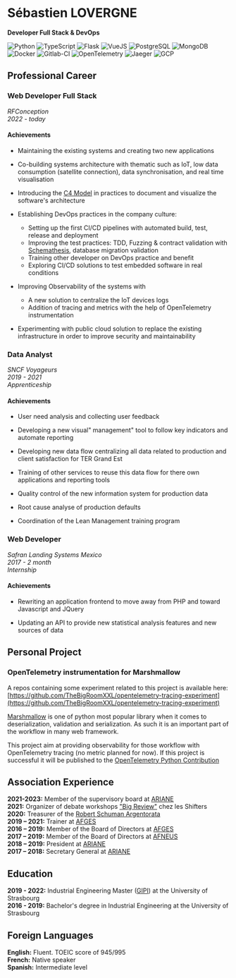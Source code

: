 # Sébastien LOVERGNE
**Developer Full Stack & DevOps**

![Python](https://img.shields.io/badge/Python-blue?logo=python&logoColor=white)
![TypeScript](https://img.shields.io/badge/TypeScript-blue?logo=typescript&logoColor=white)
![Flask](https://img.shields.io/badge/Flask-grey?logo=flask&logoColor=white)
![VueJS](https://img.shields.io/badge/VueJS-mediumseagreen?logo=vuedotjs&logoColor=white)
![PostgreSQL](https://img.shields.io/badge/PostgreSQL-steelblue?logo=postgresql&logoColor=white)
![MongoDB](https://img.shields.io/badge/MongoDB-limegreen?logo=mongodb&logoColor=white)
![Docker](https://img.shields.io/badge/Docker-dodgerblue?logo=docker&logoColor=white)
![Gitlab-CI](https://img.shields.io/badge/Gitlab--CI-orange?logo=gitlab&logoColor=white)
![OpenTelemetry](https://img.shields.io/badge/OpenTelemetry-darkslateblue?logo=opentelemetry&logoColor=white)
![Jaeger](https://img.shields.io/badge/Jaeger-darkturquoise?logo=jaeger&logoColor=white)
![GCP](https://img.shields.io/badge/GCP-dodgerblue?logo=googlecloud&logoColor=white)

## Professional Career

### Web Developer Full Stack
*RFConception*  
*2022 - today*  

#### Achievements

- Maintaining the existing systems and creating two new applications

- Co-building systems architecture with thematic such as IoT, low data 
consumption (satellite connection), data synchronisation, and real time visualisation

- Introducing the [C4 Model](https://c4model.com/) in practices to document and
visualize the software's architecture

- Establishing DevOps practices in the company culture:
  - Setting up the first CI/CD pipelines with automated build, test, release and deployment
  - Improving the test practices: TDD, Fuzzing & contract validation with
  [Schemathesis](https://github.com/schemathesis/schemathesis), database migration validation
  - Training other developer on DevOps practice and benefit
  - Exploring CI/CD solutions to test embedded software in real conditions

- Improving Observability of the systems with 
  - A new solution to centralize the IoT devices logs
  - Addition of tracing and metrics with the help of OpenTelemetry instrumentation

- Experimenting with public cloud solution to replace the existing infrastructure in
order to improve security and maintainability


### Data Analyst

*SNCF Voyageurs*  
*2019 - 2021*  
*Apprenticeship*  

#### Achievements

- User need analysis and collecting user feedback

- Developing a new visual" management" tool to follow key indicators and automate
reporting

- Developing new data flow centralizing all data related to production and client
satisfaction for TER Grand Est

- Training of other services to reuse this data flow for there own applications and
reporting tools 

- Quality control of the new information system for production data

- Root cause analyse of production defaults

- Coordination of the Lean Management training program


### Web Developer

*Safran Landing Systems Mexico*  
*2017 - 2 month*  
*Internship*  

#### Achievements

- Rewriting an application frontend to move away from PHP and toward
Javascript and JQuery

- Updating an API to provide new statistical analysis features and new sources of data


## Personal Project

### OpenTelemetry instrumentation for Marshmallow

A repos containing some experiment related to this project is available here:  
[https://github.com/TheBigRoomXXL/opentelemetry-tracing-experiment](https://github.com/TheBigRoomXXL/opentelemetry-tracing-experiment)  

[Marshmallow](https://marshmallow.readthedocs.io/en/stable/) is one of python most popular
library when it comes to deserialization, validation and serialization. As such it is an
important part of the workflow in many web framework.

This project aim at providing observability for those workflow with OpenTelemetry tracing
(no metric planned for now). If this project is successful it will be published to the
[OpenTelemetry Python Contribution](https://github.com/open-telemetry/opentelemetry-python-contrib)


## Association Experience

**2021-2023:** Member of the supervisory board at [ARIANE](https://physique-ingenierie.unistra.fr/scolarite-vie-etudiante/amicale-des-etudiants-ariane)  
**2021:** Organizer of debate workshops ["Big Review"](https://wiki.theshifters.org/index.php?title=Big_Review) chez les Shifters  
**2020:** Treasurer of the [Robert Schuman Argentorata](http://www.rsa-strasbourg.eu/)  
**2019 – 2021:** Trainer at [AFGES](https://afges.org/)  
**2016 – 2019:** Member of the Board of Directors at [AFGES](https://afges.org/)  
**2017 – 2019:** Member of the Board of Directors at [AFNEUS](https://afneus.org/)  
**2018 – 2019:** President at [ARIANE](https://physique-ingenierie.unistra.fr/scolarite-vie-etudiante/amicale-des-etudiants-ariane)  
**2017 – 2018:** Secretary General at [ARIANE](https://physique-ingenierie.unistra.fr/scolarite-vie-etudiante/amicale-des-etudiants-ariane)  

## Education
**2019 - 2022:** Industrial Engineering Master ([GIPI](https://physique-ingenierie.unistra.fr/formations/masters/genie-industriel/production-industrielle-gipi)) 
at the University of Strasbourg  
**2016 - 2019:** Bachelor's degree in Industrial Engineering at the University of Strasbourg


## Foreign Languages

**English:** Fluent. TOEIC score of 945/995  
**French:** Native speaker  
**Spanish:** Intermediate level  